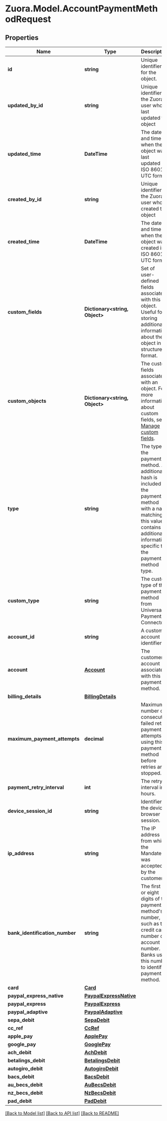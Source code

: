 
# Zuora.Model.AccountPaymentMethodRequest

## Properties

Name | Type | Description | Notes
------------ | ------------- | ------------- | -------------
**id** | **string** | Unique identifier for the object. | [optional] [readonly] 
**updated_by_id** | **string** | Unique identifier of the Zuora user who last updated the object | [optional] [readonly] 
**updated_time** | **DateTime** | The date and time when the object was last updated in ISO 8601 UTC format. | [optional] [readonly] 
**created_by_id** | **string** | Unique identifier of the Zuora user who created the object | [optional] [readonly] 
**created_time** | **DateTime** | The date and time when the object was created in ISO 8601 UTC format. | [optional] [readonly] 
**custom_fields** | **Dictionary&lt;string, Object&gt;** | Set of user-defined fields associated with this object. Useful for storing additional information about the object in a structured format. | [optional] 
**custom_objects** | **Dictionary&lt;string, Object&gt;** | The custom fields associated with an object. For more information about custom fields, see [Manage custom fields](https://knowledgecenter.zuora.com/Central_Platform/Manage_Custom_Fields). | [optional] [readonly] 
**type** | **string** | The type of the payment method. An additional hash is included on the payment method with a name matching this value. It contains additional information specific to the payment method type. | [optional] 
**custom_type** | **string** | The custom type of the payment method from Universal Payment Connector. | [optional] 
**account_id** | **string** | A customer account identifier. | [optional] 
**account** | [**Account**](Account.md) | The customer account associated with this payment method. | [optional] [readonly] 
**billing_details** | [**BillingDetails**](BillingDetails.md) |  | [optional] 
**maximum_payment_attempts** | **decimal** | Maximum number of consecutive failed retry payment attempts using this payment method before retries are stopped. | [optional] 
**payment_retry_interval** | **int** | The retry interval in hours. | [optional] 
**device_session_id** | **string** | Identifier of the device browser session. | [optional] 
**ip_address** | **string** | The IP address from which the Mandate was accepted by the customer. | [optional] 
**bank_identification_number** | **string** | The first six or eight digits of the payment method&#39;s number, such as the credit card number or account number. Banks use this number to identify a payment method. | [optional] 
**card** | [**Card**](Card.md) |  | [optional] 
**paypal_express_native** | [**PaypalExpressNative**](PaypalExpressNative.md) |  | [optional] 
**paypal_express** | [**PaypalExpress**](PaypalExpress.md) |  | [optional] 
**paypal_adaptive** | [**PaypalAdaptive**](PaypalAdaptive.md) |  | [optional] 
**sepa_debit** | [**SepaDebit**](SepaDebit.md) |  | [optional] 
**cc_ref** | [**CcRef**](CcRef.md) |  | [optional] 
**apple_pay** | [**ApplePay**](ApplePay.md) |  | [optional] 
**google_pay** | [**GooglePay**](GooglePay.md) |  | [optional] 
**ach_debit** | [**AchDebit**](AchDebit.md) |  | [optional] 
**betalings_debit** | [**BetalingsDebit**](BetalingsDebit.md) |  | [optional] 
**autogiro_debit** | [**AutogiroDebit**](AutogiroDebit.md) |  | [optional] 
**bacs_debit** | [**BacsDebit**](BacsDebit.md) |  | [optional] 
**au_becs_debit** | [**AuBecsDebit**](AuBecsDebit.md) |  | [optional] 
**nz_becs_debit** | [**NzBecsDebit**](NzBecsDebit.md) |  | [optional] 
**pad_debit** | [**PadDebit**](PadDebit.md) |  | [optional] 

[[Back to Model list]](../README.md#documentation-for-models)
[[Back to API list]](../README.md#documentation-for-api-endpoints)
[[Back to README]](../README.md)

